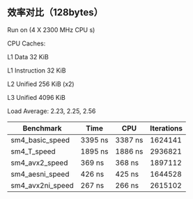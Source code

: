 ## 效率对比（128bytes）

Run on (4 X 2300 MHz CPU s)

CPU Caches:

 L1 Data 32 KiB

 L1 Instruction 32 KiB

 L2 Unified 256 KiB (x2)

 L3 Unified 4096 KiB

Load Average: 2.23, 2.25, 2.56

| Benchmark        | Time    | CPU     | Iterations |
| ---------------- | ------- | ------- | ---------- |
| sm4_basic_speed  | 3395 ns | 3387 ns | 1624141    |
| sm4_T_speed      | 1895 ns | 1886 ns | 2936821    |
| sm4_avx2_speed   | 369 ns  | 368 ns  | 1897112    |
| sm4_aesni_speed  | 426 ns  | 425 ns  | 1644528    |
| sm4_avx2ni_speed | 267 ns  | 266 ns  | 2615102    |

